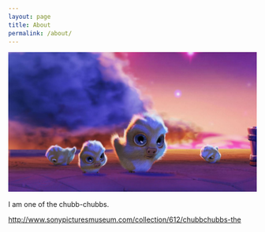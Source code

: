 ```yaml
---
layout: page
title: About
permalink: /about/
---
```


<!--![useful image](http://www.sonypicturesmuseum.com/public/uploads/collectionasset/image/chubb-chubbs-14.jpg) -->

![my photo](/assets/images/chubb-chubbs-14.jpg)

I am one of the chubb-chubbs.

http://www.sonypicturesmuseum.com/collection/612/chubbchubbs-the

